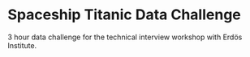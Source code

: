 # Spaceship Titanic Data Challenge

3 hour data challenge for the technical interview workshop with Erd&#246;s Institute.
